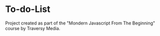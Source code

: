 # To-do-List
Project created as part of the "Mondern Javascript From The Beginning" course by Traversy Media.
